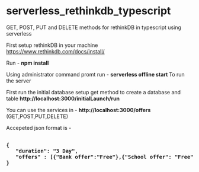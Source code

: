 # serverless_rethinkdb_typescript
GET, POST, PUT and DELETE methods for rethinkDB in typescript using serverless

First setup rethinkDB in your machine
https://www.rethinkdb.com/docs/install/

Run - <b> npm install </b>

Using administrator command promt run - <b> serverless offline start </b>
To run the server

First run the initial database setup get method to create a database and table
<b> http://localhost:3000/initialLaunch/run </b>

You can use the services in - <b> http://localhost:3000/offers </b> (GET,POST,PUT,DELETE)

Accepeted json format is - 
<pre><b>
{
   "duration": "3 Day",
   "offers" : [{"Bank offer":"Free"},{"School offer": "Free"}]
}
</b></pre>

